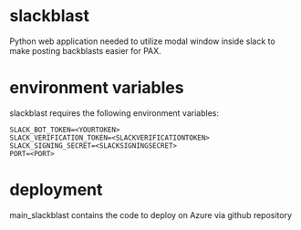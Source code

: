 # slackblast

Python web application needed to utilize modal window inside slack to make posting backblasts easier for PAX.

# environment variables

slackblast requires the following environment variables:

```
SLACK_BOT_TOKEN=<YOURTOKEN>
SLACK_VERIFICATION_TOKEN=<SLACKVERIFICATIONTOKEN>
SLACK_SIGNING_SECRET=<SLACKSIGNINGSECRET>
PORT=<PORT>
```

# deployment

main_slackblast contains the code to deploy on Azure via github repository
